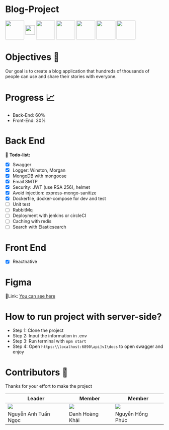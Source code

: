 # ﻿Blog-Project
<p align="left">
<a href="https://nodejs.org/" target="blank"><img align="center" src="https://static-00.iconduck.com/assets.00/node-js-icon-454x512-nztofx17.png" title = "Nodejs" alt="" height="60"  /></a>
<a href="https://www.mongodb.com/" target="blank"><img align="center" src="https://www.ictdemy.com/images/5728/mdb.png" title = "Nodejs" alt="" height="30" /></a>
<a href="https://www.docker.com/" target="blank"><img align="center" src="https://static-00.iconduck.com/assets.00/docker-icon-512x438-ga1hb37h.png" title = "Docker" alt=""  height="60"  /></a>
<a href="https://redis.io/" target="blank"><img align="center" src="https://1.bp.blogspot.com/-5k958LlJol8/VSFvGnofvCI/AAAAAAAACOY/WM4CxLtpcOU/s1600/redis.png" alt="" height="60" /></a>
<a href="https://www.elastic.co/" target="blank"><img align="center" src="https://s.yimg.com/ny/api/res/1.2/xvAN0GkqEFajYGSLl31d1w--/YXBwaWQ9aGlnaGxhbmRlcjt3PTY0MDtoPTc1MQ--/https://media.zenfs.com/en/business-wire.com/87cb8f62d14d60589422c9a63ae4753c" title = "Elastic search" alt="" height="60"  /></a>
<a href="https://reactnative.dev/" target="blank"><img align="center" src="https://youteam.io/blog/wp-content/uploads/2021/11/react-native-logo.png" title = "Elastic search" alt="" height="60"  /></a>
  <a href="https://firebase.google.com/" target="blank"><img align="center" src="https://yt3.googleusercontent.com/GsP5Yvc5jOSop4SJf_75wdOYaEbO-7ZyYhnARodAGRnEMh-OQjGPGzUz2ZtzsHPtqFyHGvmbEtI=s900-c-k-c0x00ffffff-no-rj" title = "Elastic search" alt="" height="60"  /></a>
  
</p>

# Objectives 🦦
Our goal is to create a blog application that hundreds of thousands of people can use and share their stories with everyone.

# Progress 📈
- Back-End: 60%
- Front-End: 30%
# Back End 
📃 **Todo-list:**
- [x] Swagger 
- [x] Logger: Winston, Morgan
- [x] MongoDB with mongoose
- [x] Email SMTP
- [x] Security: JWT (use RSA 256), helmet 
- [x] Avoid injection: express-mongo-sanitize
- [x] Dockerfile, docker-compose for dev and test
- [ ] Unit test
- [ ] RabbitMq
- [ ] Deployment with jenkins or circleCI
- [ ] Caching with redis
- [ ] Search with Elasticsearch
# Front End
- [x] Reactnative
# Figma
📌Link: [You can see here](https://www.figma.com/file/ODO94TEJe1k8n9zUcRXI7k/Blog-App-(Community)?type=design&node-id=0%3A1&mode=design&t=13liis08FRq9Ylak-1)
# How to run project with server-side?
- Step 1: Clone the project
- Step 2: Input the information in .env
- Step 3: Run terminal with 
```npm start```
- Step 4: Open ```https:\\localhost:6890\api]v1\docs``` to open swagger and enjoy
# Contributors 💓
Thanks for your effort to make the project 

| Leader | Member | Member |  
| ---- | ---- | ---- |
| [![](https://avatars.githubusercontent.com/u/96611889?s=400&u=238fddadfb541848381d7690bf57530ae3827c93&v=4)](https://github.com/NATNgoc) | [![](https://avatars.githubusercontent.com/u/108615688?v=4)](https://github.com/KhaiNoob) | [![](https://avatars.githubusercontent.com/u/146072945?v=4)](https://github.com/billythephes) |  
| Nguyễn Anh Tuấn Ngọc | Danh Hoàng Khải | Nguyễn Hồng Phúc |  

